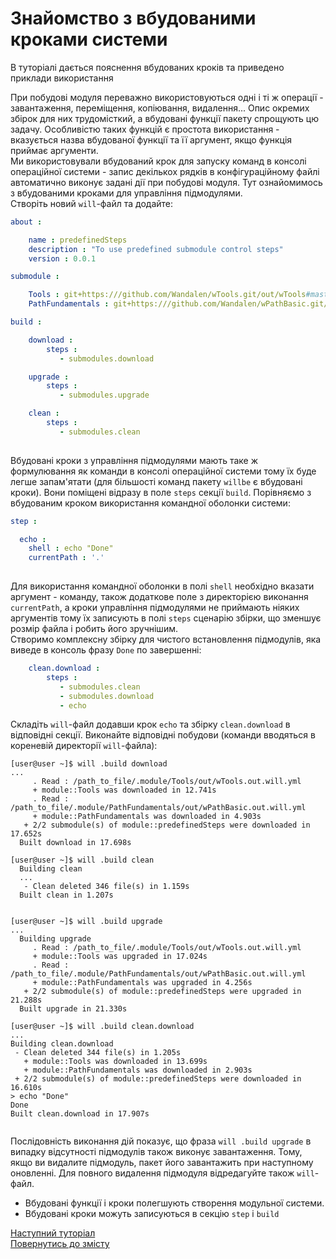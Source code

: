 # Знайомство з вбудованими кроками системи

В туторіалі дається пояснення вбудованих кроків та приведено приклади використання

При побудові модуля переважно використовуються одні і ті ж операції - завантаження, переміщення, копіювання, видалення... Опис окремих збірок для них трудомісткий, а вбудовані функції пакету спрощують цю задачу. Особливістю таких функцій є простота використання - вказується назва вбудованої функції та її аргумент, якщо функція приймає аргументи.   
Ми використовували вбудований крок для запуску команд в консолі операційної системи - запис декількох рядків в конфігураційному файлі автоматично виконує задані дії при побудові модуля. Тут ознайомимось з вбудованими кроками для управління підмодулями.  
Створіть новий `will`-файл та додайте:

```yaml
about :

    name : predefinedSteps
    description : "To use predefined submodule control steps"
    version : 0.0.1

submodule :

    Tools : git+https:///github.com/Wandalen/wTools.git/out/wTools#master
    PathFundamentals : git+https:///github.com/Wandalen/wPathBasic.git/out/wPathBasic#master

build :

    download :
        steps :
           - submodules.download

    upgrade :
        steps :
           - submodules.upgrade

    clean :
        steps :
           - submodules.clean
           
```

Вбудовані кроки з управління підмодулями мають таке ж формулювання як команди в консолі операційної системи тому їх буде легше запам'ятати (для більшості команд пакету `willbe` є вбудовані кроки). Вони поміщені відразу в поле `steps` секції `build`. Порівняємо з вбудованим кроком використання командної оболонки системи:

```yaml
step :

  echo :
    shell : echo "Done"
    currentPath : '.'
      
```

Для використання командної оболонки в полі `shell` необхідно вказати аргумент - команду, також додаткове поле з директорією виконання `currentPath`, а кроки управління підмодулями не приймають ніяких аргументів тому їх записують в полі `steps` сценарію збірки, що зменшує розмір файла і робить його зручнішим.  
Створимо комплексну збірку для чистого встановлення підмодулів, яка виведе в консоль фразу `Done` по завершенні:

```yaml
    clean.download :
        steps :
           - submodules.clean
           - submodules.download
           - echo

```

Складіть `will`-файл додавши крок `echo` та збірку `clean.download` в відповідні секції. Виконайте відповідні побудови (команди вводяться в кореневій директорії `will`-файла):

```
[user@user ~]$ will .build download
...
     . Read : /path_to_file/.module/Tools/out/wTools.out.will.yml
     + module::Tools was downloaded in 12.741s
     . Read : /path_to_file/.module/PathFundamentals/out/wPathBasic.out.will.yml
     + module::PathFundamentals was downloaded in 4.903s
   + 2/2 submodule(s) of module::predefinedSteps were downloaded in 17.652s
  Built download in 17.698s

```

```
[user@user ~]$ will .build clean
  Building clean
  ...
   - Clean deleted 346 file(s) in 1.159s
  Built clean in 1.207s
  
```

```
[user@user ~]$ will .build upgrade
...
  Building upgrade
     . Read : /path_to_file/.module/Tools/out/wTools.out.will.yml
     + module::Tools was upgraded in 17.024s
     . Read : /path_to_file/.module/PathFundamentals/out/wPathBasic.out.will.yml
     + module::PathFundamentals was upgraded in 4.256s
   + 2/2 submodule(s) of module::predefinedSteps were upgraded in 21.288s
  Built upgrade in 21.330s

  ```
  
  ```
[user@user ~]$ will .build clean.download
...
  Building clean.download
   - Clean deleted 344 file(s) in 1.205s
     + module::Tools was downloaded in 13.699s
     + module::PathFundamentals was downloaded in 2.903s
   + 2/2 submodule(s) of module::predefinedSteps were downloaded in 16.610s
 > echo "Done"
Done
  Built clean.download in 17.907s


  ```
  
  
Послідовність виконання дій показує, що фраза `will .build upgrade` в випадку відсутності підмодулів також виконує завантаження. Тому, якщо ви видалите підмодуль, пакет його завантажить при наступному оновленні. Для повного видалення підмодуля відредагуйте також `will`-файл.  
  
- Вбудовані функції і кроки полегшують створення модульної системи.  
- Вбудовані кроки можуть записуються в секцію `step` i `build`

[Наступний туторіал](CriterionsInWillFile.ukr.md)  
[Повернутись до змісту](../README.md#tutorials)